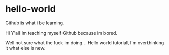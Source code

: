# hello-world
Github is what i be learning. 

Hi Y'all Im teaching myself Github because im bored. 

Well not sure what the fuck im doing...
Hello world tutorial, I'm overthinking it what else is new. 
